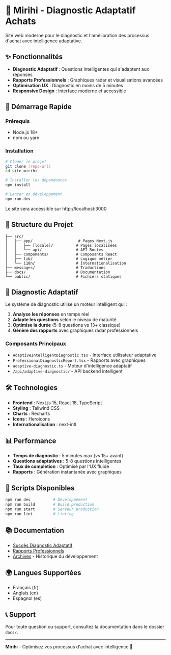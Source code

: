 # 🎯 Mirihi - Diagnostic Adaptatif Achats

Site web moderne pour le diagnostic et l'amélioration des processus d'achat avec intelligence adaptative.

## ✨ Fonctionnalités

- **Diagnostic Adaptatif** : Questions intelligentes qui s'adaptent aux réponses
- **Rapports Professionnels** : Graphiques radar et visualisations avancées
- **Optimisation UX** : Diagnostic en moins de 5 minutes
- **Responsive Design** : Interface moderne et accessible

## 🚀 Démarrage Rapide

### Prérequis
- Node.js 18+ 
- npm ou yarn

### Installation
```bash
# Cloner le projet
git clone [repo-url]
cd site-mirihi

# Installer les dépendances
npm install

# Lancer en développement
npm run dev
```

Le site sera accessible sur http://localhost:3000

## 📁 Structure du Projet

```
├── src/
│   ├── app/                    # Pages Next.js
│   │   ├── [locale]/          # Pages localisées
│   │   └── api/               # API Routes
│   ├── components/            # Composants React
│   ├── lib/                   # Logique métier
│   └── i18n/                  # Internationalisation
├── messages/                  # Traductions
├── docs/                      # Documentation
└── public/                    # Fichiers statiques
```

## 🎯 Diagnostic Adaptatif

Le système de diagnostic utilise un moteur intelligent qui :

1. **Analyse les réponses** en temps réel
2. **Adapte les questions** selon le niveau de maturité
3. **Optimise la durée** (5-8 questions vs 13+ classique)
4. **Génère des rapports** avec graphiques radar professionnels

### Composants Principaux

- `AdaptiveIntelligentDiagnostic.tsx` - Interface utilisateur adaptative
- `ProfessionalDiagnosticReport.tsx` - Rapports avec graphiques
- `adaptive-diagnostic.ts` - Moteur d'intelligence adaptatif
- `/api/adaptive-diagnostic/` - API backend intelligent

## 🛠️ Technologies

- **Frontend** : Next.js 15, React 18, TypeScript
- **Styling** : Tailwind CSS
- **Charts** : Recharts
- **Icons** : Heroicons
- **Internationalisation** : next-intl

## 📊 Performance

- **Temps de diagnostic** : 5 minutes max (vs 15+ avant)
- **Questions adaptatives** : 5-8 questions intelligentes
- **Taux de completion** : Optimisé par l'UX fluide
- **Rapports** : Génération instantanée avec graphiques

## 🔧 Scripts Disponibles

```bash
npm run dev          # Développement
npm run build        # Build production
npm run start        # Serveur production
npm run lint         # Linting
```

## 📚 Documentation

- [Succès Diagnostic Adaptatif](./docs/ADAPTIVE_DIAGNOSTIC_SUCCESS.md)
- [Rapports Professionnels](./docs/PROFESSIONAL_REPORT_SUCCESS.md)
- [Archives](./docs/archives/) - Historique du développement

## 🌍 Langues Supportées

- Français (fr)
- Anglais (en) 
- Espagnol (es)

## 📞 Support

Pour toute question ou support, consultez la documentation dans le dossier `docs/`.

---

**Mirihi** - Optimisez vos processus d'achat avec intelligence 🚀
